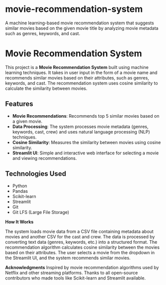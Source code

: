 # movie-recommendation-system
A machine learning-based movie recommendation system that suggests similar movies based on the given movie title by analyzing movie metadata such as genres, keywords, and cast.
# Movie Recommendation System

This project is a **Movie Recommendation System** built using machine learning techniques. It takes in user input in the form of a movie name and recommends similar movies based on their attributes, such as genres, keywords, and cast. The recommendation system uses cosine similarity to calculate the similarity between movies.

## Features

- **Movie Recommendations**: Recommends top 5 similar movies based on a given movie.
- **Data Processing**: The system processes movie metadata (genres, keywords, cast, crew) and uses natural language processing (NLP) techniques.
- **Cosine Similarity**: Measures the similarity between movies using cosine similarity.
- **Streamlit UI**: Simple and interactive web interface for selecting a movie and viewing recommendations.

## Technologies Used

- Python
- Pandas
- Scikit-learn
- Streamlit
- Git
- Git LFS (Large File Storage)

**How It Works**

The system loads movie data from a CSV file containing metadata about movies and another CSV for the cast and crew.
The data is processed by converting text data (genres, keywords, etc.) into a structured format.
The recommendation algorithm calculates cosine similarity between the movies based on their attributes.
The user selects a movie from the dropdown in the Streamlit UI, and the system recommends similar movies.

**Acknowledgments**
Inspired by movie recommendation algorithms used by Netflix and other streaming platforms.
Thanks to all open-source contributors who made tools like Scikit-learn and Streamlit available.
